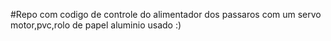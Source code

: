 #Repo com codigo de controle do alimentador dos passaros com um servo motor,pvc,rolo de papel aluminio usado :)
